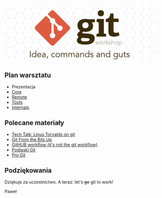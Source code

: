 ![workshop logo](logo.png)

## Plan warsztatu

* Prezentacja
* [Core](core/README.md)
* [Remote](remote/README.md)
* [Tools](tools/README.md)
* [Internals](internals/README.md)

## Polecane materiały

* [Tech Talk: Linus Torvalds on git](https://www.youtube.com/watch?v=4XpnKHJAok8)
* [Git From the Bits Up](https://www.youtube.com/watch?v=MYP56QJpDr4)
* [GitHUB workflow (it's not the git workflow)](https://guides.github.com/introduction/flow/)
* [Podlaski Git](https://github.com/maciejkorsan/podlaskigit)
* [Pro Git](https://git-scm.com/book/en/v2)

## Podziękowania  

Dziękuje za uczestnictwo. A teraz: let's ~~go~~ git to work!

Paweł
